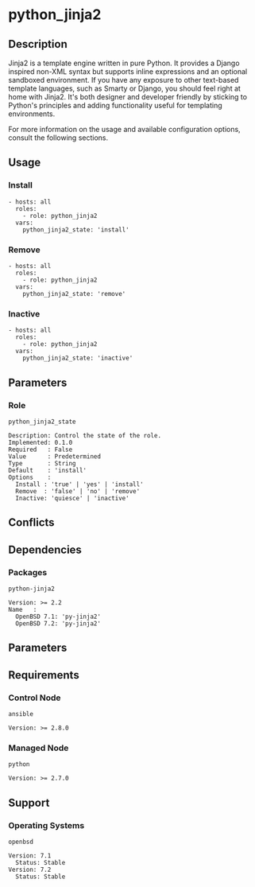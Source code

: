 # python_jinja2

## Description

Jinja2 is a template engine written in pure Python. It provides a Django
inspired non-XML syntax but supports inline expressions and an optional
sandboxed environment.
If you have any exposure to other text-based template languages, such as Smarty
or Django, you should feel right at home with Jinja2. It's both designer and
developer friendly by sticking to Python's principles and adding functionality
useful for templating environments.

For more information on the usage and available configuration options,
consult the following sections.

## Usage

### Install

```
- hosts: all
  roles:
    - role: python_jinja2
  vars:
    python_jinja2_state: 'install'
```

### Remove

```
- hosts: all
  roles:
    - role: python_jinja2
  vars:
    python_jinja2_state: 'remove'
```

### Inactive

```
- hosts: all
  roles:
    - role: python_jinja2
  vars:
    python_jinja2_state: 'inactive'
```

## Parameters

### Role

`python_jinja2_state`

    Description: Control the state of the role.
    Implemented: 0.1.0
    Required   : False
    Value      : Predetermined
    Type       : String
    Default    : 'install'
    Options    :
      Install : 'true' | 'yes' | 'install'
      Remove  : 'false' | 'no' | 'remove'
      Inactive: 'quiesce' | 'inactive'

## Conflicts

## Dependencies

### Packages

`python-jinja2`

    Version: >= 2.2
    Name   :
      OpenBSD 7.1: 'py-jinja2'
      OpenBSD 7.2: 'py-jinja2'

## Parameters

## Requirements

### Control Node

`ansible`

    Version: >= 2.8.0

### Managed Node

`python`

    Version: >= 2.7.0

## Support

### Operating Systems

`openbsd`

    Version: 7.1
      Status: Stable
    Version: 7.2
      Status: Stable
